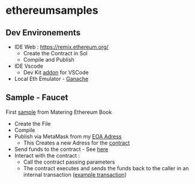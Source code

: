 # ethereumsamples

## Dev Environements 
- IDE Web : https://remix.ethereum.org/
  - Create the Contract in Sol
  - Compile and Publish
- IDE Vscode 
  -  Dev Kit [addon](https://marketplace.visualstudio.com/items?itemName=AzBlockchain.azure-blockchain
  ) for VSCode 
- Local Eth Emulator - [Ganache](https://www.trufflesuite.com/ganache)

## Sample - Faucet

First [sample](https://github.com/ethereumbook/ethereumbook/tree/develop/code/Solidity) from Matering Ethereum Book 
- Create the File
- Compile 
- Publish via MetaMask from my [EOA Adress](https://ropsten.etherscan.io/address/0x58a8a0c811c21d7a87a27e44df84336208af8e80)
  - This Creates a new Adress for the [contract](https://ropsten.etherscan.io/address/0x92dbe5d3b2b881a3286ac9ef933baa681ac053ba)
- Send funds to the contract - See [here](https://ropsten.etherscan.io/tx/0x755969dcf23e0364ef375209692aa74acc0fe5dae1cda1bab8c5c8306bb8072d)
- Interact with the contract :  
  - Call the contract passing parameters
  - The contract executes and sends the funds back to the caller in an internal transaction ([example transaction](https://ropsten.etherscan.io/tx/0xb0d9f485140667b0b2f7ce4eb1bbcffced3b1c645a8f0e93790dbbfcdb6acce0))


